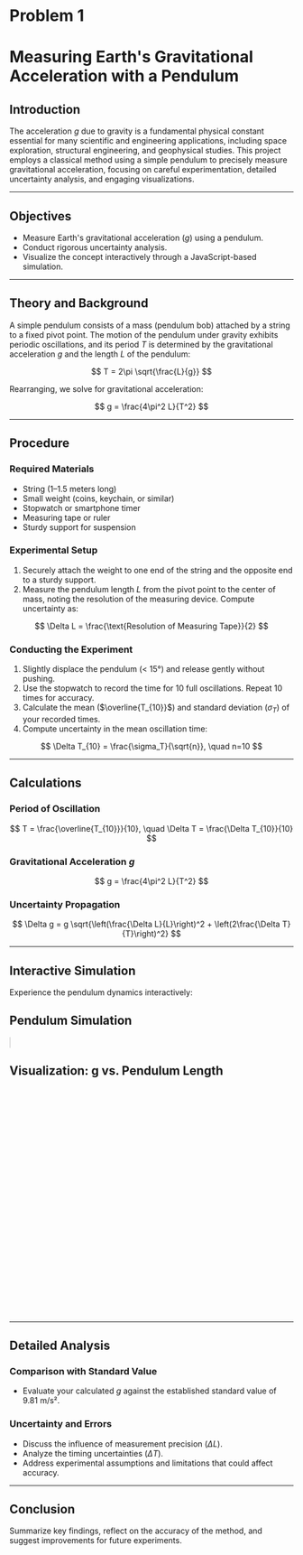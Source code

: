 # Problem 1
# Measuring Earth's Gravitational Acceleration with a Pendulum

## Introduction

The acceleration $g$ due to gravity is a fundamental physical constant essential for many scientific and engineering applications, including space exploration, structural engineering, and geophysical studies. This project employs a classical method using a simple pendulum to precisely measure gravitational acceleration, focusing on careful experimentation, detailed uncertainty analysis, and engaging visualizations.

---

## Objectives

* Measure Earth's gravitational acceleration ($g$) using a pendulum.
* Conduct rigorous uncertainty analysis.
* Visualize the concept interactively through a JavaScript-based simulation.

---

## Theory and Background

A simple pendulum consists of a mass (pendulum bob) attached by a string to a fixed pivot point. The motion of the pendulum under gravity exhibits periodic oscillations, and its period $T$ is determined by the gravitational acceleration $g$ and the length $L$ of the pendulum:

$$
T = 2\pi \sqrt{\frac{L}{g}}
$$

Rearranging, we solve for gravitational acceleration:

$$
g = \frac{4\pi^2 L}{T^2}
$$

---

## Procedure

### Required Materials

* String (1–1.5 meters long)
* Small weight (coins, keychain, or similar)
* Stopwatch or smartphone timer
* Measuring tape or ruler
* Sturdy support for suspension

### Experimental Setup

1. Securely attach the weight to one end of the string and the opposite end to a sturdy support.
2. Measure the pendulum length $L$ from the pivot point to the center of mass, noting the resolution of the measuring device. Compute uncertainty as:

$$
\Delta L = \frac{\text{Resolution of Measuring Tape}}{2}
$$

### Conducting the Experiment

1. Slightly displace the pendulum (< 15°) and release gently without pushing.
2. Use the stopwatch to record the time for 10 full oscillations. Repeat 10 times for accuracy.
3. Calculate the mean ($\overline{T_{10}}$) and standard deviation ($\sigma_T$) of your recorded times.
4. Compute uncertainty in the mean oscillation time:

$$
\Delta T_{10} = \frac{\sigma_T}{\sqrt{n}}, \quad n=10
$$

---

## Calculations

### Period of Oscillation

$$
T = \frac{\overline{T_{10}}}{10}, \quad \Delta T = \frac{\Delta T_{10}}{10}
$$

### Gravitational Acceleration $g$

$$
g = \frac{4\pi^2 L}{T^2}
$$

### Uncertainty Propagation

$$
\Delta g = g \sqrt{\left(\frac{\Delta L}{L}\right)^2 + \left(2\frac{\Delta T}{T}\right)^2}
$$

---

## Interactive Simulation

Experience the pendulum dynamics interactively:

<!DOCTYPE html>
<html lang="en">
<head>
  <meta charset="UTF-8" />
  <title>Pendulum Simulation and Visualization</title>
  <script src="https://cdn.plot.ly/plotly-latest.min.js"></script>
  <style>
    canvas {
      border: 1px solid #ddd;
      margin-top: 20px;
    }
  </style>
</head>
<body>
  <h2>Pendulum Simulation</h2>
  <canvas id="pendulumCanvas" width="500" height="400"></canvas>

  <h2>Visualization: g vs. Pendulum Length</h2>
  <div id="chart" style="width: 600px; height: 400px;"></div>

  <script>
    // Pendulum Simulation
    const canvas = document.getElementById('pendulumCanvas');
    const ctx = canvas.getContext('2d');

    let angle = Math.PI / 4;
    let angleVelocity = 0;
    let angleAcceleration = 0;
    const gravity = 9.81;
    const length = 150;
    const originX = canvas.width / 2;
    const originY = 0;

    function drawPendulum() {
      ctx.clearRect(0, 0, canvas.width, canvas.height);

      const bobX = originX + length * Math.sin(angle);
      const bobY = originY + length * Math.cos(angle);

      ctx.beginPath();
      ctx.moveTo(originX, originY);
      ctx.lineTo(bobX, bobY);
      ctx.stroke();

      ctx.beginPath();
      ctx.arc(bobX, bobY, 15, 0, Math.PI * 2);
      ctx.fillStyle = 'steelblue';
      ctx.fill();

      angleAcceleration = (-gravity / length) * Math.sin(angle);
      angleVelocity += angleAcceleration;
      angle += angleVelocity;
      angleVelocity *= 0.995; // damping

      requestAnimationFrame(drawPendulum);
    }

    drawPendulum();
  </script>

  <script>
    // Visualization: g vs. L
    const lengths = [0.5, 0.75, 1.0, 1.25, 1.5];
    const periods = lengths.map(L => 2 * Math.PI * Math.sqrt(L / 9.81));
    const g_values = lengths.map((L, i) => 4 * Math.PI * Math.PI * L / (periods[i] * periods[i]));

    const data = [
      {
        x: lengths,
        y: g_values,
        mode: 'lines+markers',
        name: 'Measured g'
      },
      {
        x: lengths,
        y: Array(lengths.length).fill(9.81),
        mode: 'lines',
        name: 'Standard g',
        line: { dash: 'dot' }
      }
    ];

    const layout = {
      title: 'Gravitational Acceleration (g) vs. Pendulum Length (L)',
      xaxis: { title: 'Length (m)' },
      yaxis: { title: 'g (m/s²)' }
    };

    Plotly.newPlot('chart', data, layout);
  </script>
</body>
</html>

---

## Detailed Analysis

### Comparison with Standard Value

* Evaluate your calculated $g$ against the established standard value of 9.81 m/s².

### Uncertainty and Errors

* Discuss the influence of measurement precision ($\Delta L$).
* Analyze the timing uncertainties ($\Delta T$).
* Address experimental assumptions and limitations that could affect accuracy.

---

## Conclusion

Summarize key findings, reflect on the accuracy of the method, and suggest improvements for future experiments.
